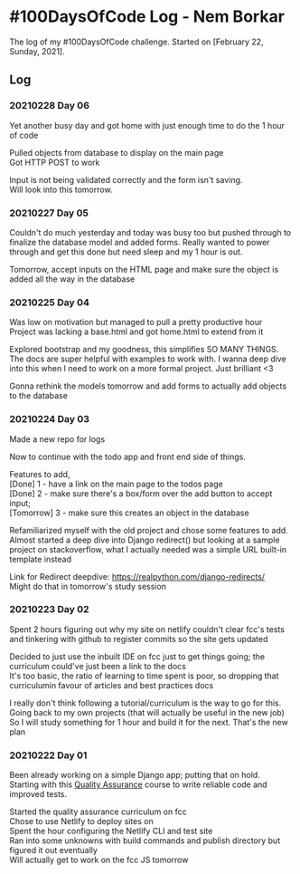 # #100DaysOfCode Log - Nem Borkar

The log of my #100DaysOfCode challenge. Started on [February 22, Sunday, 2021].

## Log

### 20210228 Day 06
Yet another busy day and got home with just enough time to do the 1 hour of code  

Pulled objects from database to display on the main page  
Got HTTP POST to work  

Input is not being validated correctly and the form isn't saving.  
Will look into this tomorrow.  


### 20210227 Day 05
Couldn't do much yesterday and today was busy too but pushed through to finalize the database model and added forms. Really wanted to power through and get this done but need sleep and my 1 hour is out.  

Tomorrow, accept inputs on the HTML page and make sure the object is added all the way in the database  


### 20210225 Day 04 
Was low on motivation but managed to pull a pretty productive hour  
Project was lacking a base.html and got home.html to extend from it  

Explored bootstrap and my goodness, this simplifies SO MANY THINGS. The docs are super helpful with examples to work with. I wanna deep dive into this when I need to work on a more formal project. Just brilliant <3  

Gonna rethink the models tomorrow and add forms to actually add objects to the database  



### 20210224 Day 03
Made a new repo for logs  

Now to continue with the todo app and front end side of things.  

Features to add,  
[Done] 1 - have a link on the main page to the todos page  
[Done] 2 - make sure there's a box/form over the add button to accept input;  
[Tomorrow] 3 - make sure this creates an object in the database  

Refamiliarized myself with the old project and chose some features to add. Almost started a deep dive into Django redirect() but looking at a sample project on stackoverflow, what I actually needed was a simple URL built-in template instead  

Link for Redirect deepdive: https://realpython.com/django-redirects/  
Might do that in tomorrow's study session  



### 20210223 Day 02
Spent 2 hours figuring out why my site on netlify couldn't clear fcc's tests and tinkering with github to register commits so the site gets updated  

Decided to just use the inbuilt IDE on fcc just to get things going; the curriculum could've just been a link to the docs  
It's too basic, the ratio of learning to time spent is poor, so dropping that curriculumin favour of articles and best practices docs  

I really don't think following a tutorial/curriculum is the way to go for this. Going back to my own projects (that will actually be useful in the new job) So I will study something for 1 hour and build it for the next. That's the new plan  


### 20210222 Day 01
Been already working on a simple Django app; putting that on hold.  
Starting with this [Quality Assurance](https://www.freecodecamp.org/learn/quality-assurance) course to write reliable code and improved tests.

Started the quality assurance curriculum on fcc  
Chose to use Netlify to deploy sites on  
Spent the hour configuring the Netlify CLI and test site  
Ran into some unknowns with build commands and publish directory but figured it out eventually  
Will actually get to work on the fcc JS tomorrow  


